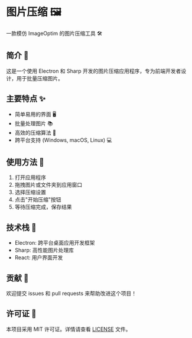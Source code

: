 # 图片压缩 🖼️

一款模仿 ImageOptim 的图片压缩工具 🛠️

## 简介 📝

这是一个使用 Electron 和 Sharp 开发的图片压缩应用程序，专为前端开发者设计，用于批量压缩图片。

## 主要特点 ✨

- 简单易用的界面 🖥️
- 批量处理图片 📚
- 高效的压缩算法 🚀
- 跨平台支持 (Windows, macOS, Linux) 💻

## 使用方法 🔧

1. 打开应用程序
2. 拖拽图片或文件夹到应用窗口
3. 选择压缩设置
4. 点击"开始压缩"按钮
5. 等待压缩完成，保存结果

## 技术栈 🔨

- Electron: 跨平台桌面应用开发框架
- Sharp: 高性能图片处理库
- React: 用户界面开发

## 贡献 🤝

欢迎提交 issues 和 pull requests 来帮助改进这个项目！

## 许可证 📄

本项目采用 MIT 许可证。详情请查看 [LICENSE](LICENSE) 文件。

